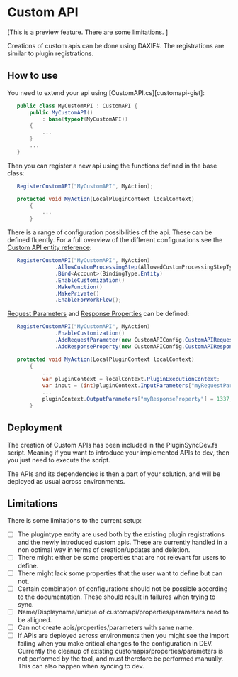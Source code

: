 # Custom API
[This is a preview feature. There are some limitations. ]

Creations of custom apis can be done using DAXIF#. The registrations are similar to plugin registrations. 
## How to use 
You need to extend your api using [CustomAPI.cs][customapi-gist]: 
 ```csharp
    public class MyCustomAPI : CustomAPI {
        public MyCustomAPI()
            : base(typeof(MyCustomAPI))
        {
            ...
        }
        ...
    }
```

Then you can register a new api using the functions defined in the base class: 
 ```csharp
    RegisterCustomAPI("MyCustomAPI", MyAction);

    protected void MyAction(LocalPluginContext localContext)
        {
            ...
        }
```

There is a range of configuration possibilities of the api. These can be defined fluently. For a full overview of the different configurations see the <a href="https://docs.microsoft.com/en-us/powerapps/developer/data-platform/reference/entities/customapi" title="Custom API entity reference">Custom API entity reference</a>: 

 ```csharp
    RegisterCustomAPI("MyCustomAPI", MyAction)
                .AllowCustomProcessingStep(AllowedCustomProcessingStepType.AsyncOnly)
                .Bind<Account>(BindingType.Entity)
                .EnableCustomization()
                .MakeFunction()
                .MakePrivate()
                .EnableForWorkFlow();
```

<a href="https://docs.microsoft.com/en-us/powerapps/developer/data-platform/reference/entities/customapirequestparameter" title="Request Parameters">Request Parameters</a> and <a href="https://docs.microsoft.com/en-us/powerapps/developer/data-platform/reference/entities/customapiresponseproperty" title="Request Parameters">Response Properties</a> can be defined: 

 ```csharp
    RegisterCustomAPI("MyCustomAPI", MyAction)
                .EnableCustomization()
                .AddRequestParameter(new CustomAPIConfig.CustomAPIRequestParameter("myRequestParameter", RequestParameterType.Integer))
                .AddResponseProperty(new CustomAPIConfig.CustomAPIResponseProperty("myResponseProperty", RequestParameterType.Integer));

    protected void MyAction(LocalPluginContext localContext)
        {
            ...
            var pluginContext = localContext.PluginExecutionContext;
            var input = (int)pluginContext.InputParameters["myRequestParameter"];
            ...
            pluginContext.OutputParameters["myResponseProperty"] = 1337;
        }
```

## Deployment
The creation of Custom APIs has been included in the PluginSyncDev.fs script. Meaning if you want to introduce your implemented APIs to dev, then you just need to execute the script. 

The APIs and its dependencies is then a part of your solution, and will be deployed as usual across environments. 

## Limitations
There is some limitations to the current setup: 
- [ ] The plugintype entity are used both by the existing plugin registrations and the newly introduced custom apis. These are currently handled in a non optimal way in terms of creation/updates and deletion. 
- [ ] There might either be some properties that are not relevant for users to define. 
- [ ] There might lack some properties that the user want to define but can not. 
- [ ] Certain combination of configurations should not be possible according to the documentation. These should result in failures when trying to sync. 
- [ ] Name/Displayname/unique of customapi/properties/parameters need to be alligned. 
- [ ] Can not create apis/properties/parameters with same name.
- [ ] If APIs are deployed across environments then you might see the import failing when you make critical changes to the configuration in DEV. Currently the cleanup of existing customapis/properties/parameters is not performed by the tool, and must therefore be performed manually. This can also happen when syncing to dev.  